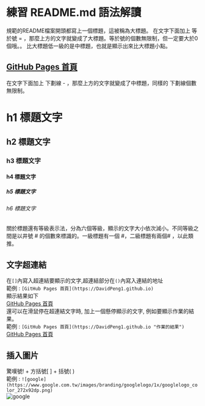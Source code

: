 練習 README.md 語法解讀
==================================================
規範的README檔案開頭都寫上一個標題，這被稱為大標題。
在文字下面加上 等於號 = ，那麼上方的文字就變成了大標題。等於號的個數無限制，但一定要大於0個哦。。
比大標題低一級的是中標題，也就是顯示出來比大標題小點。


[GitHub Pages 首頁](https://DavidPeng1.github.io)
--------------------------------------------------
在文字下面加上 下劃線 - ，那麼上方的文字就變成了中標題，同樣的 下劃線個數無限制。


# h1 標題文字
## h2 標題文字
### h3 標題文字
#### h4 標題文字
##### h5 標題文字
###### h6 標題文字

關於標題還有等級表示法，分為六個等級，顯示的文字大小依次減小。不同等級之間是以井號  #  的個數來標識的。一級標題有一個 #，二級標題有兩個# ，以此類推。

文字超連結
-----------------------------------------
 在`[]`內寫入超連結要顯示的文字,超連結部分在`()`內寫入連結的地址
 <br>
 範例 : `[GitHub Pages 首頁](https://DavidPeng1.github.io)`
 <br>
 顯示結果如下
 <br>
 [GitHub Pages 首頁](https://DavidPeng1.github.io)
 <br>
 還可以在滑鼠停在超連結文字時, 加上一個懸停顯示的文字, 例如要顯示作業的結果。
 <br>
 範例 : `[GitHub Pages 首頁](https://DavidPeng1.github.io "作業的結果")`
 <br>
 [GitHub Pages 首頁](https://DavidPeng1.github.io "作業的結果")
 

 插入圖片
---------------------------------------------
驚嘆號! + 方括號[ ] + 括號( ) 
<br>
 範例 : 
`![google](https://www.google.com.tw/images/branding/googlelogo/1x/googlelogo_color_272x92dp.png)`
 <br>
 ![google](https://www.google.com.tw/images/branding/googlelogo/1x/googlelogo_color_272x92dp.png)